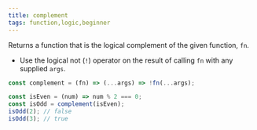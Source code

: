 ```yaml
---
title: complement
tags: function,logic,beginner
---
```


Returns a function that is the logical complement of the given function, `fn`.

- Use the logical not (`!`) operator on the result of calling `fn` with any supplied `args`.

```js
const complement = (fn) => (...args) => !fn(...args);
```

```js
const isEven = (num) => num % 2 === 0;
const isOdd = complement(isEven);
isOdd(2); // false
isOdd(3); // true
```
